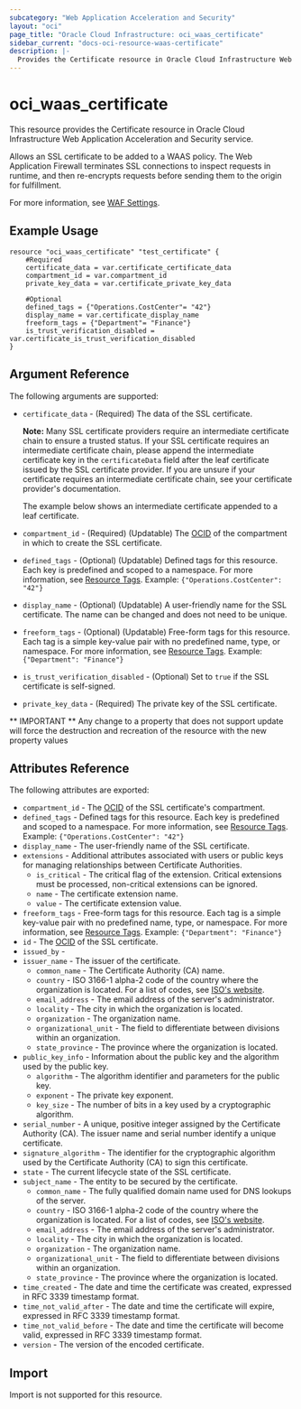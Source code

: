 ```yaml
---
subcategory: "Web Application Acceleration and Security"
layout: "oci"
page_title: "Oracle Cloud Infrastructure: oci_waas_certificate"
sidebar_current: "docs-oci-resource-waas-certificate"
description: |-
  Provides the Certificate resource in Oracle Cloud Infrastructure Web Application Acceleration and Security service
---
```


# oci_waas_certificate
This resource provides the Certificate resource in Oracle Cloud Infrastructure Web Application Acceleration and Security service.

Allows an SSL certificate to be added to a WAAS policy. The Web Application Firewall terminates SSL connections to inspect requests in runtime, and then re-encrypts requests before sending them to the origin for fulfillment.

For more information, see [WAF Settings](https://docs.cloud.oracle.com/iaas/Content/WAF/Tasks/wafsettings.htm).

## Example Usage

```hcl
resource "oci_waas_certificate" "test_certificate" {
	#Required
	certificate_data = var.certificate_certificate_data
	compartment_id = var.compartment_id
	private_key_data = var.certificate_private_key_data

	#Optional
	defined_tags = {"Operations.CostCenter"= "42"}
	display_name = var.certificate_display_name
	freeform_tags = {"Department"= "Finance"}
	is_trust_verification_disabled = var.certificate_is_trust_verification_disabled
}
```

## Argument Reference

The following arguments are supported:

* `certificate_data` - (Required) The data of the SSL certificate.

	 **Note:** Many SSL certificate providers require an intermediate certificate chain to ensure a trusted status. If your SSL certificate requires an intermediate certificate chain, please append the intermediate certificate key in the `certificateData` field after the leaf certificate issued by the SSL certificate provider. If you are unsure if your certificate requires an intermediate certificate chain, see your certificate provider's documentation.

	 The example below shows an intermediate certificate appended to a leaf certificate. 
* `compartment_id` - (Required) (Updatable) The [OCID](https://docs.cloud.oracle.com/iaas/Content/General/Concepts/identifiers.htm) of the compartment in which to create the SSL certificate.
* `defined_tags` - (Optional) (Updatable) Defined tags for this resource. Each key is predefined and scoped to a namespace. For more information, see [Resource Tags](https://docs.cloud.oracle.com/iaas/Content/General/Concepts/resourcetags.htm).  Example: `{"Operations.CostCenter": "42"}` 
* `display_name` - (Optional) (Updatable) A user-friendly name for the SSL certificate. The name can be changed and does not need to be unique.
* `freeform_tags` - (Optional) (Updatable) Free-form tags for this resource. Each tag is a simple key-value pair with no predefined name, type, or namespace. For more information, see [Resource Tags](https://docs.cloud.oracle.com/iaas/Content/General/Concepts/resourcetags.htm).  Example: `{"Department": "Finance"}` 
* `is_trust_verification_disabled` - (Optional) Set to `true` if the SSL certificate is self-signed.
* `private_key_data` - (Required) The private key of the SSL certificate.


** IMPORTANT **
Any change to a property that does not support update will force the destruction and recreation of the resource with the new property values

## Attributes Reference

The following attributes are exported:

* `compartment_id` - The [OCID](https://docs.cloud.oracle.com/iaas/Content/General/Concepts/identifiers.htm) of the SSL certificate's compartment.
* `defined_tags` - Defined tags for this resource. Each key is predefined and scoped to a namespace. For more information, see [Resource Tags](https://docs.cloud.oracle.com/iaas/Content/General/Concepts/resourcetags.htm).  Example: `{"Operations.CostCenter": "42"}` 
* `display_name` - The user-friendly name of the SSL certificate.
* `extensions` - Additional attributes associated with users or public keys for managing relationships between Certificate Authorities.
	* `is_critical` - The critical flag of the extension. Critical extensions must be processed, non-critical extensions can be ignored.
	* `name` - The certificate extension name.
	* `value` - The certificate extension value.
* `freeform_tags` - Free-form tags for this resource. Each tag is a simple key-value pair with no predefined name, type, or namespace. For more information, see [Resource Tags](https://docs.cloud.oracle.com/iaas/Content/General/Concepts/resourcetags.htm).  Example: `{"Department": "Finance"}` 
* `id` - The [OCID](https://docs.cloud.oracle.com/iaas/Content/General/Concepts/identifiers.htm) of the SSL certificate.
* `issued_by` - 
* `issuer_name` - The issuer of the certificate.
	* `common_name` - The Certificate Authority (CA) name.
	* `country` - ISO 3166-1 alpha-2 code of the country where the organization is located. For a list of codes, see [ISO's website](https://www.iso.org/obp/ui/#search/code/).
	* `email_address` - The email address of the server's administrator.
	* `locality` - The city in which the organization is located.
	* `organization` - The organization name.
	* `organizational_unit` - The field to differentiate between divisions within an organization.
	* `state_province` - The province where the organization is located.
* `public_key_info` - Information about the public key and the algorithm used by the public key.
	* `algorithm` - The algorithm identifier and parameters for the public key.
	* `exponent` - The private key exponent.
	* `key_size` - The number of bits in a key used by a cryptographic algorithm.
* `serial_number` - A unique, positive integer assigned by the Certificate Authority (CA). The issuer name and serial number identify a unique certificate.
* `signature_algorithm` - The identifier for the cryptographic algorithm used by the Certificate Authority (CA) to sign this certificate.
* `state` - The current lifecycle state of the SSL certificate.
* `subject_name` - The entity to be secured by the certificate.
	* `common_name` - The fully qualified domain name used for DNS lookups of the server.
	* `country` - ISO 3166-1 alpha-2 code of the country where the organization is located. For a list of codes, see [ISO's website](https://www.iso.org/obp/ui/#search/code/).
	* `email_address` - The email address of the server's administrator.
	* `locality` - The city in which the organization is located.
	* `organization` - The organization name.
	* `organizational_unit` - The field to differentiate between divisions within an organization.
	* `state_province` - The province where the organization is located.
* `time_created` - The date and time the certificate was created, expressed in RFC 3339 timestamp format.
* `time_not_valid_after` - The date and time the certificate will expire, expressed in RFC 3339 timestamp format.
* `time_not_valid_before` - The date and time the certificate will become valid, expressed in RFC 3339 timestamp format.
* `version` - The version of the encoded certificate.

## Import

Import is not supported for this resource.

